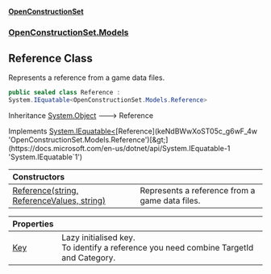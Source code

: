 #### [OpenConstructionSet](index 'index')
### [OpenConstructionSet.Models](index#OpenConstructionSet_Models 'OpenConstructionSet.Models')
## Reference Class
Represents a reference from a game data files.  
```csharp
public sealed class Reference :
System.IEquatable<OpenConstructionSet.Models.Reference>
```

Inheritance [System.Object](https://docs.microsoft.com/en-us/dotnet/api/System.Object 'System.Object') &#129106; Reference  

Implements [System.IEquatable&lt;](https://docs.microsoft.com/en-us/dotnet/api/System.IEquatable-1 'System.IEquatable`1')[Reference](keNdBWwXoST05c_g6wF_4w 'OpenConstructionSet.Models.Reference')[&gt;](https://docs.microsoft.com/en-us/dotnet/api/System.IEquatable-1 'System.IEquatable`1')  

| Constructors | |
| :--- | :--- |
| [Reference(string, ReferenceValues, string)](D53GZ6cCkjyU1xNAWaSyXA 'OpenConstructionSet.Models.Reference.Reference(string, OpenConstructionSet.Models.ReferenceValues, string)') | Represents a reference from a game data files.<br/> |

| Properties | |
| :--- | :--- |
| [Key](j9DJ_Q0Y0EzN61KCIXUXZA 'OpenConstructionSet.Models.Reference.Key') | Lazy initialised key.<br/>To identify a reference you need combine TargetId and Category.<br/> |
